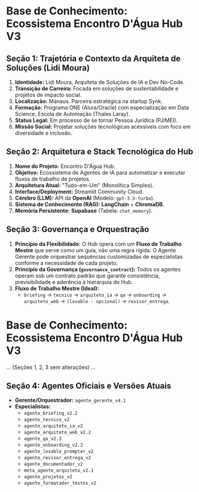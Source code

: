 # Base de Conhecimento: Ecossistema Encontro D'Água Hub V3

## Seção 1: Trajetória e Contexto da Arquiteta de Soluções (Lidi Moura)

1.  **Identidade:** Lidi Moura, Arquiteta de Soluções de IA e Dev No-Code.
2.  **Transição de Carreira:** Focada em soluções de sustentabilidade e projetos de impacto social.
3.  **Localização:** Manaus. Parceira estratégica na startup Synk.
4.  **Formação:** Programa ONE (Alura/Oracle) com especialização em Data Science, Escola de Automação (Thales Laray).
5.  **Status Legal:** Em processo de se tornar Pessoa Jurídica (PJ/MEI).
6.  **Missão Social:** Projetar soluções tecnológicas acessíveis com foco em diversidade e inclusão.

## Seção 2: Arquitetura e Stack Tecnológica do Hub

1.  **Nome do Projeto:** Encontro D'Água Hub.
2.  **Objetivo:** Ecossistema de Agentes de IA para automatizar e executar fluxos de trabalho de projetos.
3.  **Arquitetura Atual:** "Tudo-em-Um" (Monolítica Simples).
4.  **Interface/Deployment:** Streamlit Community Cloud.
5.  **Cérebro (LLM):** API da **OpenAI** (Modelo: `gpt-3.5-turbo`).
6.  **Sistema de Conhecimento (RAG):** **LangChain** + **ChromaDB**.
7.  **Memória Persistente:** **Supabase** (Tabela: `chat_memory`).

## Seção 3: Governança e Orquestração

1.  **Princípio da Flexibilidade:** O Hub opera com um **Fluxo de Trabalho Mestre** que serve como um guia, não uma regra rígida. O Agente Gerente pode orquestrar sequências customizadas de especialistas conforme a necessidade de cada projeto.
2.  **Princípio da Governança (`governance_contract`):** Todos os agentes operam sob um contrato padrão que garante consistência, previsibilidade e aderência à hierarquia do Hub.
3.  **Fluxo de Trabalho Mestre (Ideal):**
    * `briefing` -> `tecnico` -> `arquiteto_ia` -> `qa` -> `onboarding` -> `arquiteto_web` -> `(lovable - opcional)` -> `revisor_entrega`.

# Base de Conhecimento: Ecossistema Encontro D'Água Hub V3

... (Seções 1, 2, 3 sem alterações) ...

## Seção 4: Agentes Oficiais e Versões Atuais

* **Gerente/Orquestrador:** `agente_gerente_v4.1`
* **Especialistas:**
    * `agente_briefing_v2.2`
    * `agente_tecnico_v2`
    * `agente_arquiteto_ia_v2`
    * `agente_arquiteto_web_v2.2`
    * `agente_qa_v2.3`
    * `agente_onboarding_v2.2`
    * `agente_lovable_prompter_v2`
    * `agente_revisor_entrega_v2`
    * `agente_documentador_v2`
    * `meta_agente_arquiteto_v2.1`
    * `agente_projetos_v2`
    * `agente_formatador_testes_v2`







